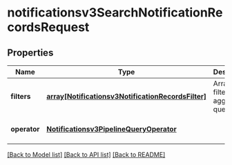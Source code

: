# notificationsv3SearchNotificationRecordsRequest

## Properties
Name | Type | Description | Notes
------------ | ------------- | ------------- | -------------
**filters** | [**array[Notificationsv3NotificationRecordsFilter]**](Notificationsv3NotificationRecordsFilter.md) | Array of filters for aggregate query | [optional] [default to null]
**operator** | [**Notificationsv3PipelineQueryOperator**](Notificationsv3PipelineQueryOperator.md) |  | [optional] [default to null]

[[Back to Model list]](../README.md#documentation-for-models) [[Back to API list]](../README.md#documentation-for-api-endpoints) [[Back to README]](../README.md)


